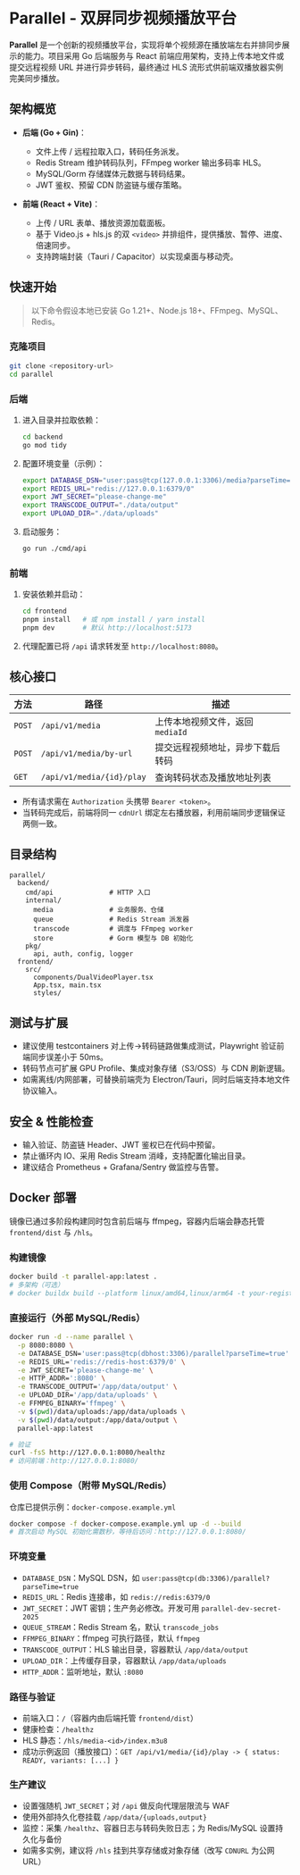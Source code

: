 # Parallel - 双屏同步视频播放平台

**Parallel** 是一个创新的视频播放平台，实现将单个视频源在播放端左右并排同步展示的能力。项目采用 Go 后端服务与 React 前端应用架构，支持上传本地文件或提交远程视频 URL 并进行异步转码，最终通过 HLS 流形式供前端双播放器实例完美同步播放。

## 架构概览

- **后端 (Go + Gin)**：
  - 文件上传 / 远程拉取入口，转码任务派发。
  - Redis Stream 维护转码队列，FFmpeg worker 输出多码率 HLS。
  - MySQL/Gorm 存储媒体元数据与转码结果。
  - JWT 鉴权、预留 CDN 防盗链与缓存策略。

- **前端 (React + Vite)**：
  - 上传 / URL 表单、播放资源加载面板。
  - 基于 Video.js + hls.js 的双 `<video>` 并排组件，提供播放、暂停、进度、倍速同步。
  - 支持跨端封装（Tauri / Capacitor）以实现桌面与移动壳。

## 快速开始

> 以下命令假设本地已安装 Go 1.21+、Node.js 18+、FFmpeg、MySQL、Redis。

### 克隆项目

```bash
git clone <repository-url>
cd parallel
```

### 后端

1. 进入目录并拉取依赖：
   ```bash
   cd backend
   go mod tidy
   ```
2. 配置环境变量（示例）：
   ```bash
   export DATABASE_DSN="user:pass@tcp(127.0.0.1:3306)/media?parseTime=true"
   export REDIS_URL="redis://127.0.0.1:6379/0"
   export JWT_SECRET="please-change-me"
   export TRANSCODE_OUTPUT="./data/output"
   export UPLOAD_DIR="./data/uploads"
   ```
3. 启动服务：
   ```bash
   go run ./cmd/api
   ```

### 前端

1. 安装依赖并启动：
   ```bash
   cd frontend
   pnpm install   # 或 npm install / yarn install
   pnpm dev       # 默认 http://localhost:5173
   ```
2. 代理配置已将 `/api` 请求转发至 `http://localhost:8080`。

## 核心接口

| 方法 | 路径 | 描述 |
| ---- | ---- | ---- |
| `POST` | `/api/v1/media` | 上传本地视频文件，返回 `mediaId` |
| `POST` | `/api/v1/media/by-url` | 提交远程视频地址，异步下载后转码 |
| `GET` | `/api/v1/media/{id}/play` | 查询转码状态及播放地址列表 |

- 所有请求需在 `Authorization` 头携带 `Bearer <token>`。
- 当转码完成后，前端将同一 `cdnUrl` 绑定左右播放器，利用前端同步逻辑保证两侧一致。

## 目录结构

```
parallel/
  backend/
    cmd/api              # HTTP 入口
    internal/
      media              # 业务服务、仓储
      queue              # Redis Stream 派发器
      transcode          # 调度与 FFmpeg worker
      store              # Gorm 模型与 DB 初始化
    pkg/
      api, auth, config, logger
  frontend/
    src/
      components/DualVideoPlayer.tsx
      App.tsx, main.tsx
      styles/
```

## 测试与扩展

- 建议使用 testcontainers 对上传→转码链路做集成测试，Playwright 验证前端同步误差小于 50ms。
- 转码节点可扩展 GPU Profile、集成对象存储（S3/OSS）与 CDN 刷新逻辑。
- 如需离线/内网部署，可替换前端壳为 Electron/Tauri，同时后端支持本地文件协议输入。

## 安全 & 性能检查

- 输入验证、防盗链 Header、JWT 鉴权已在代码中预留。
- 禁止循环内 IO、采用 Redis Stream 消峰，支持配置化输出目录。
- 建议结合 Prometheus + Grafana/Sentry 做监控与告警。

## Docker 部署

镜像已通过多阶段构建同时包含前后端与 ffmpeg，容器内后端会静态托管 `frontend/dist` 与 `/hls`。

### 构建镜像

```bash
docker build -t parallel-app:latest .
# 多架构（可选）
# docker buildx build --platform linux/amd64,linux/arm64 -t your-registry/parallel-app:latest .
```

### 直接运行（外部 MySQL/Redis）

```bash
docker run -d --name parallel \
  -p 8080:8080 \
  -e DATABASE_DSN='user:pass@tcp(dbhost:3306)/parallel?parseTime=true' \
  -e REDIS_URL='redis://redis-host:6379/0' \
  -e JWT_SECRET='please-change-me' \
  -e HTTP_ADDR=':8080' \
  -e TRANSCODE_OUTPUT='/app/data/output' \
  -e UPLOAD_DIR='/app/data/uploads' \
  -e FFMPEG_BINARY='ffmpeg' \
  -v $(pwd)/data/uploads:/app/data/uploads \
  -v $(pwd)/data/output:/app/data/output \
  parallel-app:latest

# 验证
curl -fsS http://127.0.0.1:8080/healthz
# 访问前端：http://127.0.0.1:8080/
```

### 使用 Compose（附带 MySQL/Redis）

仓库已提供示例：`docker-compose.example.yml`

```bash
docker compose -f docker-compose.example.yml up -d --build
# 首次启动 MySQL 初始化需数秒，等待后访问：http://127.0.0.1:8080/
```

### 环境变量

- `DATABASE_DSN`：MySQL DSN，如 `user:pass@tcp(db:3306)/parallel?parseTime=true`
- `REDIS_URL`：Redis 连接串，如 `redis://redis:6379/0`
- `JWT_SECRET`：JWT 密钥；生产务必修改。开发可用 `parallel-dev-secret-2025`
- `QUEUE_STREAM`：Redis Stream 名，默认 `transcode_jobs`
- `FFMPEG_BINARY`：ffmpeg 可执行路径，默认 `ffmpeg`
- `TRANSCODE_OUTPUT`：HLS 输出目录，容器默认 `/app/data/output`
- `UPLOAD_DIR`：上传缓存目录，容器默认 `/app/data/uploads`
- `HTTP_ADDR`：监听地址，默认 `:8080`

### 路径与验证

- 前端入口：`/`（容器内由后端托管 `frontend/dist`）
- 健康检查：`/healthz`
- HLS 静态：`/hls/media-<id>/index.m3u8`
- 成功示例返回（播放接口）：`GET /api/v1/media/{id}/play -> { status: READY, variants: [...] }`

### 生产建议

- 设置强随机 `JWT_SECRET`；对 `/api` 做反向代理层限流与 WAF
- 使用外部持久化卷挂载 `/app/data/{uploads,output}`
- 监控：采集 `/healthz`、容器日志与转码失败日志；为 Redis/MySQL 设置持久化与备份
- 如需多实例，建议将 `/hls` 挂到共享存储或对象存储（改写 `CDNURL` 为公网 URL）
